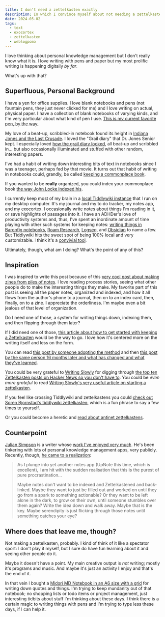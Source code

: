 ```yaml
---
title: I don't need a zettelkasten exactly
description: In which I convince myself about not needing a zettelkasten
date: 2024-05-02
tags:
  - text
  - exocortex
  - zettelkasten
  - weblogpomo
---
```


I love thinking about personal knowledge management but I don't really know what it is.
I love writing with pens and paper but my most prolific writing is happening digitally *by far*.

What's up with that?

## Superfluous, Personal Background

I have a yen for office supplies.
I love blank notebooks and pens (not fountain pens, they just never clicked for me) and I love writing on actual, physical paper.
I have a collection of blank notebooks of varying kinds, and I'm very particular about what kind of pen I use.
[This is my current favorite pen, by the way.](https://www.jetpens.com/Uni-ball-Signo-RT1-UMN-155-Gel-Pen-0.38-mm-Black/pd/10411)

My love of a beat-up, scribbled-in notebook found its height in [Indiana Jones and the Last Crusade](https://www.imdb.com/title/tt0097576/).
I loved the "Grail diary" that Dr. Jones Senior kept.
I especially loved [how the grail diary looked](https://duckduckgo.com/?q=indiana+jones+last+crusade+grail+diary&t=ffab&iax=images&ia=images), all beat-up and scribbled in... but also occasionally illuminated and stuffed with other random, interesting papers.

I've had a habit of writing down interesting bits of text in notebooks since I was a teenager, perhaps fed by that movie.
It turns out that habit of writing in notebooks could, grandly, be called [keeping a commonplace book](https://en.wikipedia.org/wiki/Commonplace_book).

If you wanted to be **really** organized, you could index your commonplace book [the way John Locke indexed his](https://publicdomainreview.org/collection/john-lockes-method-for-common-place-books-1685/).

I currently keep most of my brain in a [local Tiddlywiki instance](https://tiddlywiki.com/) that I run on my desktop computer.
It's my journal and my to do tracker, my notes app, and my exocortex.
I occasionally write notes about things I'm reading in it, or save highlights of passages into it.
I have an ADHDer's love of productivity systems and, thus, I've spent an inordinate amount of time playing with other such systems for keeping notes: [writing things in Baronfig notebooks](https://baronfig.com/products/confidant-hardcover-notebook?variant=35638867020), [Roam Research](https://roamresearch.com/), [Logseq](https://logseq.com/), and [Obsidian](https://obsidian.md/) to name a few.
But Tiddlywiki hits the sweet spot of being 100% local and very customizable.
I think it's a [convivial tool](https://econation.one/blog/convivial-tools/).

Ultimately, though, what am I doing?
What's the point of any of this?

## Inspiration

I was inspired to write this post because of this [very cool post about making zines from piles of notes](https://dophs.substack.com/p/how-its-made).
I love reading process stories, seeing what other people do to make the interesting things they make.
My favorite part of this post is seeing all the paper notes, organized and indexed, and how it all flows from the author's phone to a journal, then on to an index card, then, finally, on to a zine.
I appreciate the orderliness.
I'm maybe even a bit jealous of that level of organization.

Do I need one of those, a system for writing things down, indexing them, and then flipping through them later?

If I did need one of those, [this article about how to get started with keeping a Zettelkasten](https://boffosocko.com/2022/06/10/reframing-and-simplifying-the-idea-of-how-to-keep-a-zettelkasten/) would be the way to go.
I love how it's centered more on the writing itself and less on the form.

You can read [this post by someone adopting the method](https://blog.viktomas.com/posts/slip-box/) and then [this post by the same person 16 months later and what has changed and what they've learned](https://blog.viktomas.com/posts/slip-box-after-a-year/).

You could be very grateful to [Writing Slowly](https://writingslowly.com/) for digging through [the top ten Zettelkasten posts on Hacker News so you don't have to](https://writingslowly.com/2023/05/21/i-read-the.html).
You could be *even more grateful* to read [Writing Slowly's very useful article on starting a zettelkasten](https://writingslowly.com/2024/03/06/how-to-start.html).

If you feel like crossing Tiddlywiki and zettelkastens you could [check out Soren Bjornstad's tiddlywiki zettelkasten](https://zettelkasten.sorenbjornstad.com/#PublicHomepage:PublicHomepage), which is a fun phrase to say a few times to yourself.

Or you could become a heretic and [read about antinet zettelkastens](https://www.scottscheper.com/fg).

## Counterpoint

[Julian Simpson](https://www.cartoongravity.com/) is a writer whose [work I've enjoyed very much](https://www.bbc.co.uk/programmes/p06spb8w).
He's been tinkering with lots of personal knowledge management apps, very publicly.
Recently, though, [he came to a realization](https://www.cartoongravity.com/a-realisation/):

> As I plunge into yet another notes app (UpNote this time, which is excellent), I am hit with the sudden realisation that this is the purest of pure procrastination...
>
> Maybe notes don't want to be indexed and Zettelkastened and back-linked. Maybe they want to just be filled out and worked on until they go from a spark to something actionable? Or they want to be left alone in the dark, to grow on their own, until someone stumbles over them again? Write the idea down and walk away. Maybe that is the key. Maybe serendipity is just flicking through those notes until something catches your eye?

## Where does that leave me, though?

Not making a zettelkasten, probably.
I kind of think of it like a spectator sport: I don't play it myself, but I sure do have fun learning about it and seeing other people do it.

Maybe it doesn't have a point.
My main creative output is *not* writing; mostly it's programs and music.
And maybe it's just an activity I enjoy and that's the end of it.

In that vein I bought a [Midori MD Notebook in an A6 size with a grid](https://www.jetpens.com/Midori-MD-Notebook-A6-Grid/pd/13604) for writing down quotes and things.
I'm trying to keep mundanity out of that notebook; no shopping lists or todo items or project management, just interesting tidbits about stuff I'm thinking about these days.
I think there is a certain magic to writing things with pens and I'm trying to type less these days, if I can help it.

